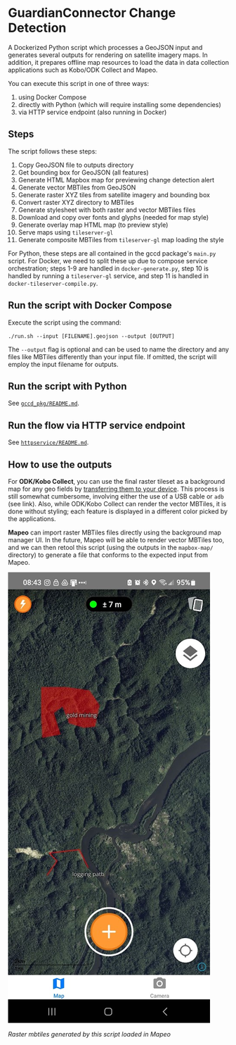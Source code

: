 # GuardianConnector Change Detection

A Dockerized Python script which processes a GeoJSON input and generates several outputs for rendering on satellite imagery maps. In addition, it prepares offline map resources to load the data in data collection applications such as Kobo/ODK Collect and Mapeo.

You can execute this script in one of three ways:
1) using Docker Compose
2) directly with Python (which will require installing some dependencies)
3) via HTTP service endpoint (also running in Docker)

## Steps

The script follows these steps:

1. Copy GeoJSON file to outputs directory
2. Get bounding box for GeoJSON (all features)
3. Generate HTML Mapbox map for previewing change detection alert
4. Generate vector MBTiles from GeoJSON
5. Generate raster XYZ tiles from satellite imagery and bounding box
6. Convert raster XYZ directory to MBTiles
7. Generate stylesheet with both raster and vector MBTiles files
8. Download and copy over fonts and glyphs (needed for map style)
9. Generate overlay map HTML map (to preview style)
10. Serve maps using `tileserver-gl`
11. Generate composite MBTiles from `tileserver-gl` map loading the style

For Python, these steps are all contained in the gccd package's `main.py` script. For Docker, we need to split these up due to compose service orchestration; steps 1-9 are handled in  `docker-generate.py`, step 10 is handled by running a `tileserver-gl` service, and step 11 is handled in `docker-tileserver-compile.py`.

## Run the script with Docker Compose

Execute the script using the command:

```
./run.sh --input [FILENAME].geojson --output [OUTPUT]
```

The `--output` flag is optional and can be used to name the directory and any files like MBTiles differently than your input file. If omitted, the script will employ the input filename for outputs.

## Run the script with Python

See [`gccd_pkg/README.md`](gccd_pkg/README.md).

## Run the flow via HTTP service endpoint

See [`httpservice/README.md`](httpservice/README.md).

## How to use the outputs

For **ODK/Kobo Collect**, you can use the final raster tileset as a background map for any geo fields by [transferring them to your device](https://docs.getodk.org/collect-offline-maps/). This process is still somewhat cumbersome, involving either the use of a USB cable or `adb` (see link). Also, while ODK/Kobo Collect can render the vector MBTiles, it is done without styling; each feature is displayed in a different color picked by the applications.

 **Mapeo** can import raster MBTiles files directly using the background map manager UI. In the future, Mapeo will be able to render vector MBTiles too, and we can then retool this script (using the outputs in the `mapbox-map/` directory) to generate a file that conforms to the expected input from Mapeo.

![Raster mbtiles generated by this script loaded in Mapeo](images/mapeo.jpg)

*Raster mbtiles generated by this script loaded in Mapeo*